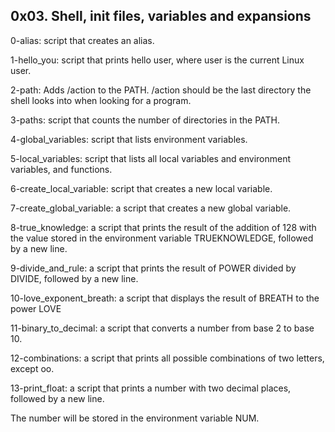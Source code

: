 ## 0x03. Shell, init files, variables and expansions

0-alias: script that creates an alias.

1-hello_you: script that prints hello user, where user is the current Linux user.

2-path: Adds /action to the PATH. /action should be the last directory the shell looks into when looking for a program.

3-paths: script that counts the number of directories in the PATH.

4-global_variables: script that lists environment variables.

5-local_variables: script that lists all local variables and environment variables, and functions.

6-create_local_variable: script that creates a new local variable.

7-create_global_variable: a script that creates a new global variable.

8-true_knowledge:  a script that prints the result of the addition of 128 with the value stored in the environment variable TRUEKNOWLEDGE, followed by a new line.

9-divide_and_rule: a script that prints the result of POWER divided by DIVIDE, followed by a new line.

10-love_exponent_breath: a script that displays the result of BREATH to the power LOVE

11-binary_to_decimal: a script that converts a number from base 2 to base 10.

12-combinations: a script that prints all possible combinations of two letters, except oo.

13-print_float: a script that prints a number with two decimal places, followed by a new line.

The number will be stored in the environment variable NUM.
